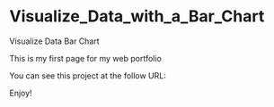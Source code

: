# Visualize_Data_with_a_Bar_Chart

Visualize Data Bar Chart

This is my first page for my web portfolio

You can see this project at the follow URL:



Enjoy!
